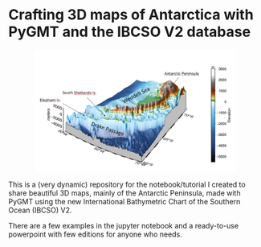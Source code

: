 # Crafting 3D maps of Antarctica with PyGMT and the IBCSO V2 database

<p align="center">
  <img src="https://github.com/andrebelem/3D-Antarctic-maps/blob/main/3D-Antarctic-maps.png" alt="3D Antarctic Peninsula" width="400"/>
</p>

This is a (very dynamic) repository for the notebook/tutorial I created to share beautiful 3D maps, mainly of the Antarctic Peninsula, made with PyGMT using the new International Bathymetric Chart of the Southern Ocean (IBCSO) V2.

There are a few examples in the jupyter notebook and a ready-to-use powerpoint with few editions for anyone who needs.
